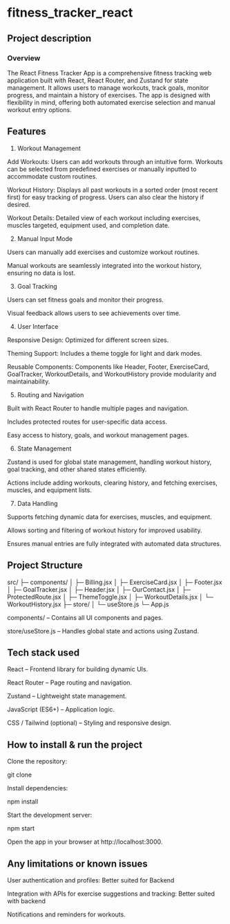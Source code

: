 # fitness_tracker_react

## Project description
### Overview

The React Fitness Tracker App is a comprehensive fitness tracking web application built with React, React Router, and Zustand for state management. It allows users to manage workouts, track goals, monitor progress, and maintain a history of exercises. The app is designed with flexibility in mind, offering both automated exercise selection and manual workout entry options.

## Features
1. Workout Management

Add Workouts: Users can add workouts through an intuitive form. Workouts can be selected from predefined exercises or manually inputted to accommodate custom routines.

Workout History: Displays all past workouts in a sorted order (most recent first) for easy tracking of progress. Users can also clear the history if desired.

Workout Details: Detailed view of each workout including exercises, muscles targeted, equipment used, and completion date.

2. Manual Input Mode

Users can manually add exercises and customize workout routines.

Manual workouts are seamlessly integrated into the workout history, ensuring no data is lost.

3. Goal Tracking

Users can set fitness goals and monitor their progress.

Visual feedback allows users to see achievements over time.

4. User Interface

Responsive Design: Optimized for different screen sizes.

Theming Support: Includes a theme toggle for light and dark modes.

Reusable Components: Components like Header, Footer, ExerciseCard, GoalTracker, WorkoutDetails, and WorkoutHistory provide modularity and maintainability.

5. Routing and Navigation

Built with React Router to handle multiple pages and navigation.

Includes protected routes for user-specific data access.

Easy access to history, goals, and workout management pages.

6. State Management

Zustand is used for global state management, handling workout history, goal tracking, and other shared states efficiently.

Actions include adding workouts, clearing history, and fetching exercises, muscles, and equipment lists.

7. Data Handling

Supports fetching dynamic data for exercises, muscles, and equipment.

Allows sorting and filtering of workout history for improved usability.

Ensures manual entries are fully integrated with automated data structures.

## Project Structure
src/
 ├─ components/
 │   ├─ Billing.jsx
 │   ├─ ExerciseCard.jsx
 │   ├─ Footer.jsx
 │   ├─ GoalTracker.jsx
 │   ├─ Header.jsx
 │   ├─ OurContact.jsx
 │   ├─ ProtectedRoute.jsx
 │   ├─ ThemeToggle.jsx
 │   ├─ WorkoutDetails.jsx
 │   └─ WorkoutHistory.jsx
 ├─ store/
 │   └─ useStore.js
 └─ App.js


components/ – Contains all UI components and pages.

store/useStore.js – Handles global state and actions using Zustand.

## Tech stack used

React – Frontend library for building dynamic UIs.

React Router – Page routing and navigation.

Zustand – Lightweight state management.

JavaScript (ES6+) – Application logic.

CSS / Tailwind (optional) – Styling and responsive design.

## How to install & run the project

Clone the repository:

git clone <repo-url>


Install dependencies:

npm install


Start the development server:

npm start


Open the app in your browser at http://localhost:3000.

## Any limitations or known issues

User authentication and profiles: Better suited for Backend

Integration with APIs for exercise suggestions and tracking: Better suited with backend

Notifications and reminders for workouts.